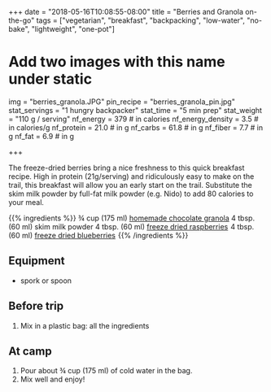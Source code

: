 +++
date = "2018-05-16T10:08:55-08:00"
title = "Berries and Granola on-the-go"
tags = ["vegetarian", "breakfast", "backpacking", "low-water", "no-bake", "lightweight", "one-pot"]
# Add two images with this name under static
img = "berries_granola.JPG"
pin_recipe = "berries_granola_pin.jpg"
stat_servings = "1 hungry backpacker"
stat_time = "5 min prep"
stat_weight = "110 g / serving"
nf_energy =  379 # in calories
nf_energy_density = 3.5 # in calories/g
nf_protein = 21.0 # in g
nf_carbs = 61.8 # in g
nf_fiber = 7.7 # in g
nf_fat = 6.9 # in g

+++

The freeze-dried berries bring a nice freshness to this quick breakfast recipe. High in protein (21g/serving) and ridiculously easy to make on the trail, this breakfast will allow you an early start on the trail. Substitute the skim milk powder by full-fat milk powder (e.g. Nido) to add 80 calories to your meal.

{{% ingredients %}}
¾ cup (175 ml) [homemade chocolate granola](/recipes/chocolate-granola/)
4 tbsp. (60 ml) skim milk powder
4 tbsp. (60 ml) <a target="_blank" href="https://www.amazon.com/gp/product/B008478JF4/ref=as_li_tl?ie=UTF8&camp=1789&creative=9325&creativeASIN=B008478JF4&linkCode=as2&tag=gourmethiking-20&linkId=c1be6f1aa4e3537231245eb5f5d216ae">freeze dried raspberries</a><img src="//ir-na.amazon-adsystem.com/e/ir?t=gourmethiking-20&l=am2&o=1&a=B008478JF4" width="1" height="1" border="0" alt="" style="border:none !important; margin:0px !important;" />
4 tbsp. (60 ml) <a target="_blank" href="https://www.amazon.com/gp/product/B00D0DK9NM/ref=as_li_tl?ie=UTF8&camp=1789&creative=9325&creativeASIN=B00D0DK9NM&linkCode=as2&tag=gourmethiking-20&linkId=09bc552b3c8c698c0db8288e4624f5a9">freeze dried blueberries</a><img src="//ir-na.amazon-adsystem.com/e/ir?t=gourmethiking-20&l=am2&o=1&a=B00D0DK9NM" width="1" height="1" border="0" alt="" style="border:none !important; margin:0px !important;" />
{{% /ingredients %}}

## Equipment
- spork or spoon

## Before trip
1. Mix in a plastic bag: all the ingredients
 
## At camp
1. Pour about ¾ cup (175 ml) of cold water in the bag. 
1. Mix well and enjoy!
